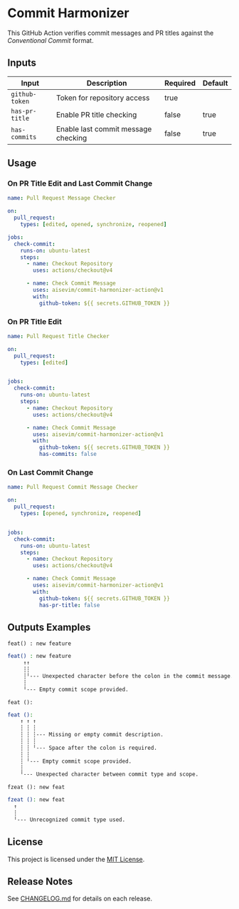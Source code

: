 # Commit Harmonizer

This GitHub Action verifies commit messages and PR titles against the *Conventional Commit* format.

## Inputs

| Input           | Description                                   | Required | Default |
| --------------- | --------------------------------------------  | -------- | ------- |
| `github-token`  | Token for repository access                   | true     |         |
| `has-pr-title`  | Enable PR title checking                      | false    | true    |
| `has-commits`   | Enable last commit message checking           | false    | true    |

## Usage

### On PR Title Edit and Last Commit Change

```yaml
name: Pull Request Message Checker

on:
  pull_request:
    types: [edited, opened, synchronize, reopened]

jobs:
  check-commit:
    runs-on: ubuntu-latest
    steps:
      - name: Checkout Repository
        uses: actions/checkout@v4

      - name: Check Commit Message
        uses: aisevim/commit-harmonizer-action@v1
        with:
          github-token: ${{ secrets.GITHUB_TOKEN }}
```

### On PR Title Edit

```yaml
name: Pull Request Title Checker

on:
  pull_request:
    types: [edited]


jobs:
  check-commit:
    runs-on: ubuntu-latest
    steps:
      - name: Checkout Repository
        uses: actions/checkout@v4

      - name: Check Commit Message
        uses: aisevim/commit-harmonizer-action@v1
        with:
          github-token: ${{ secrets.GITHUB_TOKEN }}
          has-commits: false
```

### On Last Commit Change

```yaml
name: Pull Request Commit Message Checker

on:
  pull_request:
    types: [opened, synchronize, reopened]


jobs:
  check-commit:
    runs-on: ubuntu-latest
    steps:
      - name: Checkout Repository
        uses: actions/checkout@v4

      - name: Check Commit Message
        uses: aisevim/commit-harmonizer-action@v1
        with:
          github-token: ${{ secrets.GITHUB_TOKEN }}
          has-pr-title: false
```

## Outputs Examples

`feat() : new feature`
```sh
feat() : new feature
     ↑↑
     ┆┆
     ┆╵--- Unexpected character before the colon in the commit message.
     ┆
     ╵--- Empty commit scope provided.
```

`feat ():`
```sh
feat ():
    ↑ ↑ ↑
    ┆ ┆ ┆
    ┆ ┆ ┆--- Missing or empty commit description.
    ┆ ┆ ┆
    ┆ ┆ ╵--- Space after the colon is required.
    ┆ ┆
    ┆ ╵--- Empty commit scope provided.
    ┆
    ╵--- Unexpected character between commit type and scope.
```

`fzeat (): new feat`
```sh
fzeat (): new feat
  ↑
  ┆
  ╵--- Unrecognized commit type used.
```

## License

This project is licensed under the [MIT License](LICENSE).


## Release Notes

See [CHANGELOG.md](CHANGELOG.md) for details on each release.